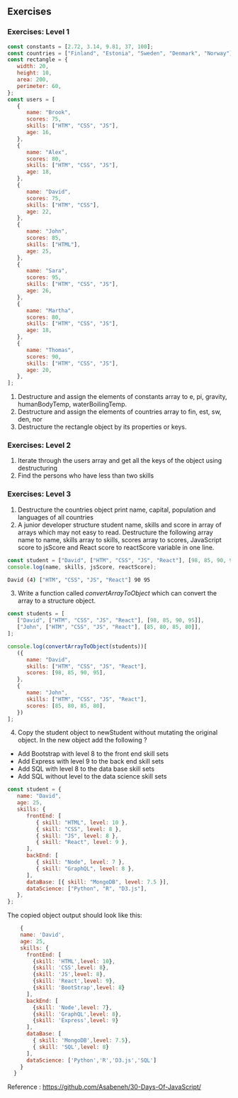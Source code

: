 ## Exercises

### Exercises: Level 1

```js
const constants = [2.72, 3.14, 9.81, 37, 100];
const countries = ["Finland", "Estonia", "Sweden", "Denmark", "Norway"];
const rectangle = {
   width: 20,
   height: 10,
   area: 200,
   perimeter: 60,
};
const users = [
   {
      name: "Brook",
      scores: 75,
      skills: ["HTM", "CSS", "JS"],
      age: 16,
   },
   {
      name: "Alex",
      scores: 80,
      skills: ["HTM", "CSS", "JS"],
      age: 18,
   },
   {
      name: "David",
      scores: 75,
      skills: ["HTM", "CSS"],
      age: 22,
   },
   {
      name: "John",
      scores: 85,
      skills: ["HTML"],
      age: 25,
   },
   {
      name: "Sara",
      scores: 95,
      skills: ["HTM", "CSS", "JS"],
      age: 26,
   },
   {
      name: "Martha",
      scores: 80,
      skills: ["HTM", "CSS", "JS"],
      age: 18,
   },
   {
      name: "Thomas",
      scores: 90,
      skills: ["HTM", "CSS", "JS"],
      age: 20,
   },
];
```

1. Destructure and assign the elements of constants array to e, pi, gravity, humanBodyTemp, waterBoilingTemp.
2. Destructure and assign the elements of countries array to fin, est, sw, den, nor
3. Destructure the rectangle object by its properties or keys.

### Exercises: Level 2

1. Iterate through the users array and get all the keys of the object using destructuring
2. Find the persons who have less than two skills

### Exercises: Level 3

1. Destructure the countries object print name, capital, population and languages of all countries
2. A junior developer structure student name, skills and score in array of arrays which may not easy to read. Destructure the following array name to name, skills array to skills, scores array to scores, JavaScript score to jsScore and React score to reactScore variable in one line.

```js
const student = ["David", ["HTM", "CSS", "JS", "React"], [98, 85, 90, 95]];
console.log(name, skills, jsScore, reactScore);
```

```sh
David (4) ["HTM", "CSS", "JS", "React"] 90 95
```

3. Write a function called _convertArrayToObject_ which can convert the array to a structure object.

```js
const students = [
   ["David", ["HTM", "CSS", "JS", "React"], [98, 85, 90, 95]],
   ["John", ["HTM", "CSS", "JS", "React"], [85, 80, 85, 80]],
];

console.log(convertArrayToObject(students))[
   ({
      name: "David",
      skills: ["HTM", "CSS", "JS", "React"],
      scores: [98, 85, 90, 95],
   },
   {
      name: "John",
      skills: ["HTM", "CSS", "JS", "React"],
      scores: [85, 80, 85, 80],
   })
];
```

4. Copy the student object to newStudent without mutating the original object. In the new object add the following ?

-  Add Bootstrap with level 8 to the front end skill sets
-  Add Express with level 9 to the back end skill sets
-  Add SQL with level 8 to the data base skill sets
-  Add SQL without level to the data science skill sets

```js
const student = {
   name: "David",
   age: 25,
   skills: {
      frontEnd: [
         { skill: "HTML", level: 10 },
         { skill: "CSS", level: 8 },
         { skill: "JS", level: 8 },
         { skill: "React", level: 9 },
      ],
      backEnd: [
         { skill: "Node", level: 7 },
         { skill: "GraphQL", level: 8 },
      ],
      dataBase: [{ skill: "MongoDB", level: 7.5 }],
      dataScience: ["Python", "R", "D3.js"],
   },
};
```

The copied object output should look like this:

```js
    {
    name: 'David',
    age: 25,
    skills: {
      frontEnd: [
        {skill: 'HTML',level: 10},
        {skill: 'CSS',level: 8},
        {skill: 'JS',level: 8},
        {skill: 'React',level: 9},
        {skill: 'BootStrap',level: 8}
      ],
      backEnd: [
        {skill: 'Node',level: 7},
        {skill: 'GraphQL',level: 8},
        {skill: 'Express',level: 9}
      ],
      dataBase: [
        { skill: 'MongoDB',level: 7.5},
        { skill: 'SQL',level: 8}
      ],
      dataScience: ['Python','R','D3.js','SQL']
    }
  }

```

Reference : https://github.com/Asabeneh/30-Days-Of-JavaScript/
